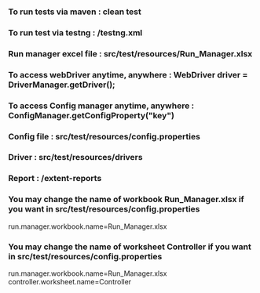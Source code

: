 ### To run tests via maven : clean test

### To run test via testng : /testng.xml

### Run manager excel file : src/test/resources/Run_Manager.xlsx

### To access webDriver anytime, anywhere : WebDriver driver = DriverManager.getDriver();

### To access Config manager anytime, anywhere : ConfigManager.getConfigProperty("key")

### Config file : src/test/resources/config.properties

### Driver : src/test/resources/drivers

### Report : /extent-reports

### You may change the name of workbook Run_Manager.xlsx if you want in src/test/resources/config.properties
run.manager.workbook.name=Run_Manager.xlsx

### You may change the name of worksheet Controller if you want in src/test/resources/config.properties
run.manager.workbook.name=Run_Manager.xlsx
controller.worksheet.name=Controller